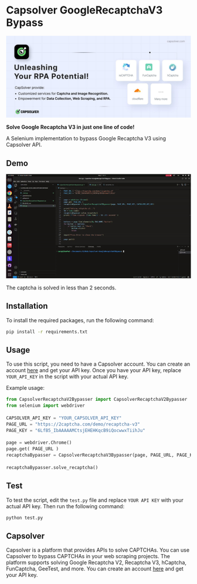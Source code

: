# Capsolver GoogleRecaptchaV3 Bypass

[![Capsolver](docs/capsolver.jpg)](https://dashboard.capsolver.com/passport/register?inviteCode=nqZvQXp_lveg)

**Solve Google Recaptcha V3 in just one line of code!**

A Selenium implementation to bypass Google Recaptcha V3 using Capsolver API.

## Demo

![Demo](docs/demo.gif)

The captcha is solved in less than 2 seconds.

## Installation

To install the required packages, run the following command:

```bash
pip install -r requirements.txt
```

## Usage

To use this script, you need to have a Capsolver account. You can create an account [here](https://dashboard.capsolver.com/passport/register?inviteCode=nqZvQXp_lveg) and get your API key. Once you have your API key, replace `YOUR_API_KEY` in the script with your actual API key.

Example usage:

```python
from CapsolverRecaptchaV2Bypasser import CapsolverRecaptchaV2Bypasser
from selenium import webdriver

CAPSOLVER_API_KEY = "YOUR_CAPSOLVER_API_KEY"
PAGE_URL = "https://2captcha.com/demo/recaptcha-v3"
PAGE_KEY = "6LfB5_IbAAAAAMCtsjEHEHKqcB9iQocwwxTiihJu"

page = webdriver.Chrome()
page.get( PAGE_URL )
recaptchaBypasser = CapsolverRecaptchaV3Bypasser(page, PAGE_URL, PAGE_KEY, CAPSOLVER_API_KEY)

recaptchaBypasser.solve_recaptcha()
```
## Test

To test the script, edit the `test.py` file and replace `YOUR API KEY` with your actual API key. Then run the following command:

```bash
python test.py
```

## Capsolver

Capsolver is a platform that provides APIs to solve CAPTCHAs. You can use Capsolver to bypass CAPTCHAs in your web scraping projects. The platform supports solving Google Recaptcha V2, Recaptcha V3, hCaptcha, FunCaptcha, GeeTest, and more. You can create an account [here](https://dashboard.capsolver.com/passport/register?inviteCode=nqZvQXp_lveg) and get your API key.
